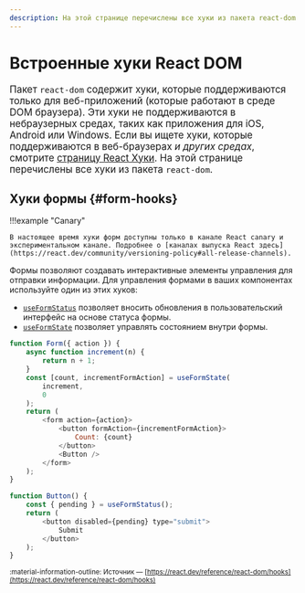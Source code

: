 ```yaml
---
description: На этой странице перечислены все хуки из пакета react-dom
---
```


# Встроенные хуки React DOM

<big>Пакет `react-dom` содержит хуки, которые поддерживаются только для веб-приложений (которые работают в среде DOM браузера). Эти хуки не поддерживаются в небраузерных средах, таких как приложения для iOS, Android или Windows. Если вы ищете хуки, которые поддерживаются в веб-браузерах _и других средах_, смотрите [страницу React Хуки](../../react/hooks.md). На этой странице перечислены все хуки из пакета `react-dom`.</big>

## Хуки формы {#form-hooks}

!!!example "Canary"

    В настоящее время хуки форм доступны только в канале React canary и экспериментальном канале. Подробнее о [каналах выпуска React здесь](https://react.dev/community/versioning-policy#all-release-channels).

Формы позволяют создавать интерактивные элементы управления для отправки информации. Для управления формами в ваших компонентах используйте один из этих хуков:

-   [`useFormStatus`](./useFormStatus.md) позволяет вносить обновления в пользовательский интерфейс на основе статуса формы.
-   [`useFormState`](./useFormState.md) позволяет управлять состоянием внутри формы.

```js
function Form({ action }) {
    async function increment(n) {
        return n + 1;
    }
    const [count, incrementFormAction] = useFormState(
        increment,
        0
    );
    return (
        <form action={action}>
            <button formAction={incrementFormAction}>
                Count: {count}
            </button>
            <Button />
        </form>
    );
}

function Button() {
    const { pending } = useFormStatus();
    return (
        <button disabled={pending} type="submit">
            Submit
        </button>
    );
}
```

<small>:material-information-outline: Источник &mdash; [https://react.dev/reference/react-dom/hooks](https://react.dev/reference/react-dom/hooks)</small>
